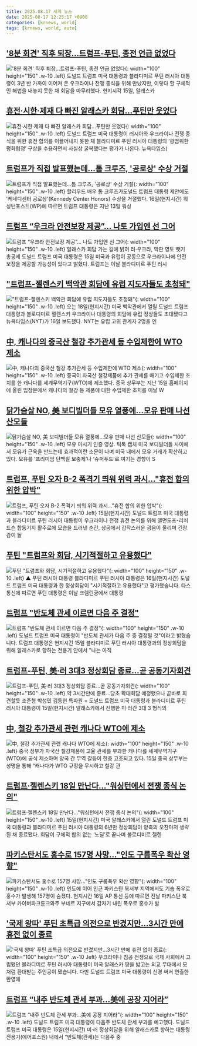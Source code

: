 ```yaml
---
title: 2025.08.17 세계 뉴스
date: 2025-08-17 12:25:17 +0900
categories: [krnews, world]
tags: [krnews, world, auto]
---
```

## ['8분 회견' 직후 퇴장…트럼프-푸틴, 종전 언급 없었다](https://n.news.naver.com/mnews/article/215/0001220242)

!['8분 회견' 직후 퇴장…트럼프-푸틴, 종전 언급 없었다](https://mimgnews.pstatic.net/image/origin/215/2025/08/16/1220242.jpg?type=nf220_150){: width="100" height="150" .w-10 .left}
도널드 트럼프 미국 대통령과 블라디미르 푸틴 러시아 대통령이 3년 반 가까이 이어져 온 우크라이나 전쟁 종식을 위해 만났지만, 이렇다 할 구체적인 해법을 내놓지 못한 채 회담을 마무리했다. 현지시각 15일, 알래스카

## [휴전·시한·제재 다 빠진 알래스카 회담…푸틴만 웃었다](https://n.news.naver.com/mnews/article/018/0006091714)

![휴전·시한·제재 다 빠진 알래스카 회담…푸틴만 웃었다](https://mimgnews.pstatic.net/image/origin/018/2025/08/17/6091714.jpg?type=nf220_150){: width="100" height="150" .w-10 .left}
도널드 트럼프 미국 대통령이 러시아와 우크라이나 전쟁 종식을 위한 휴전 합의를 이끌어내지 못한 채 블라디미르 푸틴 러시아 대통령의 ‘광범위한 평화협정’ 구상을 수용하면서 사실상 굴복했다는 평가가 나온다. 뉴욕타임스(

## [트럼프가 직접 발표했는데…톰 크루즈, '공로상' 수상 거절](https://n.news.naver.com/mnews/article/015/0005171510)

![트럼프가 직접 발표했는데…톰 크루즈, '공로상' 수상 거절](https://mimgnews.pstatic.net/image/origin/015/2025/08/17/5171510.jpg?type=nf220_150){: width="100" height="150" .w-10 .left}
할리우드 배우 톰 크루즈가도널드 트럼프 대통령 제안에도 '케네디센터 공로상'(Kennedy Center Honors) 수상을 거절했다. 16일(현지시간) 워싱턴포스트(WP)에 따르면 트럼프 대통령은 지난 13일 워싱

## [트럼프 “우크라 안전보장 제공”… 나토 가입엔 선 그어](https://n.news.naver.com/mnews/article/023/0003923394)

![트럼프 “우크라 안전보장 제공”… 나토 가입엔 선 그어](https://mimgnews.pstatic.net/image/origin/023/2025/08/16/3923394.jpg?type=nf220_150){: width="100" height="150" .w-10 .left}
알래스카 회담 가는 길에 밝혀 러·우크라, 막판 영토 뺏기 총공세 도널드 트럼프 미국 대통령은 15일 미국과 유럽이 공동으로 우크라이나에 안전보장을 제공할 가능성이 있다고 밝혔다. 트럼프는 이날 블라디미르 푸틴 러시

## ["트럼프-젤렌스키 백악관 회담에 유럽 지도자들도 초청돼"](https://n.news.naver.com/mnews/article/421/0008431292)

!["트럼프-젤렌스키 백악관 회담에 유럽 지도자들도 초청돼"](https://mimgnews.pstatic.net/image/origin/421/2025/08/16/8431292.jpg?type=nf220_150){: width="100" height="150" .w-10 .left}
오는 18일(현지시간) 미국 백악관에서 열릴 도널드 트럼프 대통령과 볼로디미르 젤렌스키 우크라이나 대통령의 회담에 유럽 정상들도 초대됐다고 뉴욕타임스(NYT)가 16일 보도했다. NYT는 유럽 고위 관계자 2명을 인

## [中, 캐나다의 중국산 철강 추가관세 등 수입제한에 WTO 제소](https://n.news.naver.com/mnews/article/001/0015569241)

![中, 캐나다의 중국산 철강 추가관세 등 수입제한에 WTO 제소](https://mimgnews.pstatic.net/image/origin/001/2025/08/16/15569241.jpg?type=nf220_150){: width="100" height="150" .w-10 .left}
중국이 자국산 철강제품에 추가 관세를 매기고 수입제한 조치를 한 캐나다를 세계무역기구(WTO)에 제소했다. 중국 상무부는 지난 15일 홈페이지에 올린 입장문에서 캐나다의 철강 등 제품에 대한 수입제한 조치를 이날 W

## [닭가슴살 NO, 美 보디빌더들 모유 열풍에…모유 판매 나선 산모들](https://n.news.naver.com/mnews/article/021/0002729781)

![닭가슴살 NO, 美 보디빌더들 모유 열풍에…모유 판매 나선 산모들](https://mimgnews.pstatic.net/image/origin/021/2025/08/16/2729781.jpg?type=nf220_150){: width="100" height="150" .w-10 .left}
모유 마시기 인증 영상. 틱톡 캡처 미국 보디빌더들 사이에서 모유가 근육을 만드는데 효과적이란 소문이 나며 미국 내에서 모유 거래가 확산하고 있다. 모유를 ‘프리미엄 단백질 보충제’나 ‘슈퍼푸드’로 여기는 경향이 S

## [트럼프, 푸틴 오자 B-2 폭격기 띄워 위력 과시…"휴전 합의 위한 압박"](https://n.news.naver.com/mnews/article/015/0005171450)

![트럼프, 푸틴 오자 B-2 폭격기 띄워 위력 과시…"휴전 합의 위한 압박"](https://mimgnews.pstatic.net/image/origin/015/2025/08/16/5171450.jpg?type=nf220_150){: width="100" height="150" .w-10 .left}
15일(현지시간) 도널드 트럼프 미국 대통령과 블라디미르 푸틴 러시아 대통령이 우크라이나 전쟁 휴전 논의를 위해 엘먼도프-리처드슨 합동기지 활주로에 모습을 드러낸 순간, 상공에서 갑작스러운 굉음이 울리며 긴장감이 돌

## [푸틴 "트럼프와 회담, 시기적절하고 유용했다"](https://n.news.naver.com/mnews/article/055/0001284383)

![푸틴 "트럼프와 회담, 시기적절하고 유용했다"](https://mimgnews.pstatic.net/image/origin/055/2025/08/17/1284383.jpg?type=nf220_150){: width="100" height="150" .w-10 .left}
▲ 푸틴 러시아 대통령 블라디미르 푸틴 러시아 대통령은 16일(현지시간) 도널드 트럼프 미국 대통령과 한 정상회담이 "시기적절하고 유용했다"고 평가했습니다. 타스 통신에 따르면 푸틴 대통령은 이날 크렘린궁에서 대통령

## [트럼프 "반도체 관세 이르면 다음 주 결정"](https://n.news.naver.com/mnews/article/214/0001443126)

![트럼프 "반도체 관세 이르면 다음 주 결정"](https://mimgnews.pstatic.net/image/origin/214/2025/08/16/1443126.jpg?type=nf220_150){: width="100" height="150" .w-10 .left}
도널드 트럼프 미국 대통령이 "반도체 관세가 다음 주 중 결정될 것"이라고 밝혔습니다. 트럼프 대통령은 현지시간 15일 블라디미르 푸틴 러시아 대통령과의 정상회담을 위해 알래스카로 향하는 전용기 안에서 "나는 아직

## [트럼프-푸틴, 美·러 3대3 정상회담 종료…곧 공동기자회견](https://n.news.naver.com/mnews/article/001/0015569066)

![트럼프-푸틴, 美·러 3대3 정상회담 종료…곧 공동기자회견](https://mimgnews.pstatic.net/image/origin/001/2025/08/16/15569066.jpg?type=nf220_150){: width="100" height="150" .w-10 .left}
약 3시간만에 종료…당초 확대회담 예정됐으나 곧바로 회견할듯 조준형 박성민 김동현 특파원 = 도널드 트럼프 미국 대통령과 블라디미르 푸틴 러시아 대통령이 15일(현지시간) 알래스카에서 진행한 미·러간 3대 3 형식의

## [中, 철강 추가관세 관련 캐나다 WTO에 제소](https://n.news.naver.com/mnews/article/003/0013425053)

![中, 철강 추가관세 관련 캐나다 WTO에 제소](https://mimgnews.pstatic.net/image/origin/003/2025/08/16/13425053.jpg?type=nf220_150){: width="100" height="150" .w-10 .left}
중국 정부가 자국산 철강제품에 고율 관세를 부과한 캐나다를 세계무역기구(WTO)에 공식 제소하며 양국 간 무역 갈등이 한층 고조되고 있다. 15일 중국 상무부는 성명을 통해 “캐나다가 WTO 규정을 무시하고 철강 관

## [트럼프·젤렌스키 18일 만난다…"워싱턴에서 전쟁 종식 논의"](https://n.news.naver.com/mnews/article/025/0003462319)

![트럼프·젤렌스키 18일 만난다…"워싱턴에서 전쟁 종식 논의"](https://mimgnews.pstatic.net/image/origin/025/2025/08/16/3462319.jpg?type=nf220_150){: width="100" height="150" .w-10 .left}
15일(현지시간) 미국 알래스카에서 열린 도널드 트럼프 미국 대통령과 블라디미르 푸틴 러시아 대통령의 6년만 정상회담이 양측의 오찬마저 생략된 채 종료됐다. 회담이 구체적 합의 없는 ‘노딜’로 끝나며 볼로디미르 젤렌

## [파키스탄서도 홍수로 157명 사망…"인도 구름폭우 확산 영향"](https://n.news.naver.com/mnews/article/448/0000549978)

![파키스탄서도 홍수로 157명 사망…"인도 구름폭우 확산 영향"](https://mimgnews.pstatic.net/image/origin/448/2025/08/16/549978.jpg?type=nf220_150){: width="100" height="150" .w-10 .left}
인도에 이어 인근 파키스탄 북서부 지역에서도 기습 폭우로 홍수가 발생해 157명이 숨졌다. 현지시간 16일 AP 통신 등에 따르면 전날 파키스탄 북서부 카이버파크툰크와주 부네르 지구에서 갑자기 내린 폭우로 홍수가 발

## ['국제 왕따' 푸틴 초특급 의전으로 반겼지만…3시간 만에 휴전 없이 종료](https://n.news.naver.com/mnews/article/374/0000457840)

!['국제 왕따' 푸틴 초특급 의전으로 반겼지만…3시간 만에 휴전 없이 종료](https://mimgnews.pstatic.net/image/origin/374/2025/08/16/457840.jpg?type=nf220_150){: width="100" height="150" .w-10 .left}
우크라이나 침공 전쟁으로 국제 사회에서 고립됐던 블라디미르 푸틴 러시아 대통령이 미국 알래스카 땅을 밟고는 외교 무대에서 모처럼 환대받는 주인공이 됐습니다. 다만 도널드 트럼프 미국 대통령이 신경 써서 연출한 환영에

## [트럼프 “내주 반도체 관세 부과...美에 공장 지어라”](https://n.news.naver.com/mnews/article/030/0003341104)

![트럼프 “내주 반도체 관세 부과...美에 공장 지어라”](https://mimgnews.pstatic.net/image/origin/030/2025/08/16/3341104.jpg?type=nf220_150){: width="100" height="150" .w-10 .left}
도널드 트럼프 미국 대통령이 다음주 반도체 관세 부과를 예고했다. 도널드 트럼프 미국 대통령은 15일(현지시간) 미·러 정상회담을 위해 알래스카로 향하는 대통령 전용기(에어포스원) 내에서 “반도체(관세)는 다음주 중

